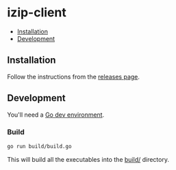 # izip-client

- [Installation](#installation)
- [Development](#development)

## Installation

Follow the instructions from the [releases page](https://github.com/clns/izip-client/releases).

## Development

You'll need a [Go dev environment](https://golang.org/doc/install).

### Build

```sh
go run build/build.go
```

This will build all the executables into the [build/](build) directory.
